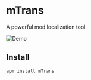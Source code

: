 # mTrans
A powerful mod localization tool

![Demo](https://github.com/Snownee/m-trans/raw/master/mTrans.gif)

## Install
```
apm install mTrans
```

